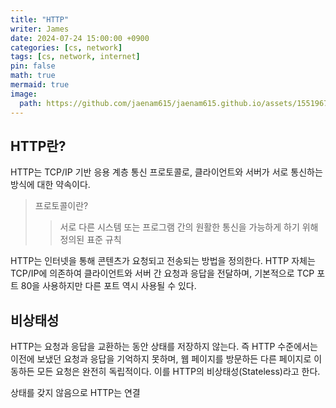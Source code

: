 ```yaml
---
title: "HTTP"
writer: James
date: 2024-07-24 15:00:00 +0900
categories: [cs, network]
tags: [cs, network, internet]
pin: false
math: true
mermaid: true
image:
  path: https://github.com/jaenam615/jaenam615.github.io/assets/155196757/6c85f87f-0fee-4577-ad52-302741842d29
---
```


## HTTP란?  

HTTP는 TCP/IP 기반 응용 계층 통신 프로토콜로, 클라이언트와 서버가 서로 통신하는 방식에 대한 약속이다.  

> 프로토콜이란?  
>> 서로 다른 시스템 또는 프로그램 간의 원활한 통신을 가능하게 하기 위해 정의된 표준 규칙  

HTTP는 인터넷을 통해 콘텐츠가 요청되고 전송되는 방법을 정의한다. HTTP 자체는 TCP/IP에 의존하여 클라이언트와 서버 간 요청과 응답을 전달하며, 기본적으로 TCP 포트 80을 사용하지만 다른 포트 역시 사용될 수 있다.  

## 비상태성 

HTTP는 요청과 응답을 교환하는 동안 상태를 저장하지 않는다. 즉 HTTP 수준에서는 이전에 보냈던 요청과 응답을 기억하지 못하며, 웹 페이지를 방문하든 다른 페이지로 이동하든  모든 요청은 완전히 독립적이다. 이를 HTTP의 비상태성(Stateless)라고 한다.  

상태를 갖지 않음으로 HTTP는 연결